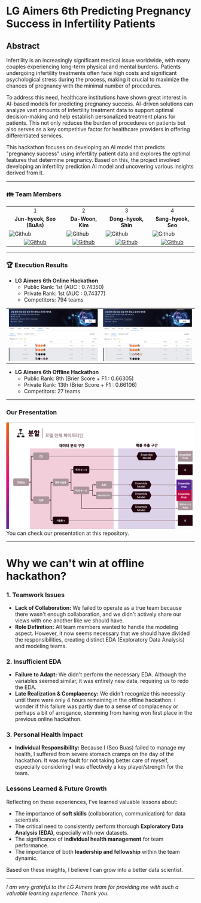 # LG Aimers 6th Predicting Pregnancy Success in Infertility Patients

## Abstract
Infertility is an increasingly significant medical issue worldwide, with many couples experiencing long-term physical and mental burdens. Patients undergoing infertility treatments often face high costs and significant psychological stress during the process, making it crucial to maximize the chances of pregnancy with the minimal number of procedures.

To address this need, healthcare institutions have shown great interest in AI-based models for predicting pregnancy success. AI-driven solutions can analyze vast amounts of infertility treatment data to support optimal decision-making and help establish personalized treatment plans for patients. This not only reduces the burden of procedures on patients but also serves as a key competitive factor for healthcare providers in offering differentiated services.

This hackathon focuses on developing an AI model that predicts "pregnancy success" using infertility patient data and explores the optimal features that determine pregnancy. Based on this, the project involved developing an infertility prediction AI model and uncovering various insights derived from it.

---

<h3> 👪 Team Members </h3>
<table>
  <tr>
    <td> <div align=center>  1 </div> </td>
    <td> <div align=center>  2 </div> </td>
    <td> <div align=center>  3 </div> </td>
    <td> <div align=center>  4 </div> </td>
  </tr>
  <tr>
    <td> <div align=center> <b>Jun-hyeok, Seo (BuAs)</b> </div> </td>
    <td> <div align=center> <b>Da-Woon, Kim</b> </div> </td>
    <td> <div align=center> <b>Dong-hyeok, Shin</b>  </div>  </td>
    <td> <div align=center> <b>Sang-hyeok, Seo</b> </div> </td>
  </tr>
  <tr>
    <td> <img alt="Github" src ="https://github.com/user-attachments/assets/2fad07e0-8441-46fd-8f4b-60870260e3f9" width="200" height="300"/> </td>
    <td> <img alt="Github" src ="https://github.com/user-attachments/assets/fa51738c-7890-45c2-b8d3-05715d756093" width="200" height="300"/> </td>
    <td>  <img  alt="Github"  src ="https://github.com/UpstageAILab/upstage-ml-regression-01/assets/76687996/c4cb11ba-e02f-4776-97c8-9585ae4b9f1d"      width="200"  height="300"/>  </td>
    <td> <img alt="Github" src ="https://github.com/user-attachments/assets/dcc28d77-814b-44bf-b0a7-daaede6211f6" width="200" height="300"/> </td>
  </tr>
  <tr>
    <td> <div align=center> <a href="https://github.com/SeoBuAs"> <img alt="Github" src ="https://img.shields.io/badge/Github-181717.svg?&style=plastic&logo=Github&logoColor=white"/> </div> </td>
    <td> <div align=center> <a href="https://github.com/Daw-ny"> <img alt="Github" src ="https://img.shields.io/badge/Github-181717.svg?&style=plastic&logo=Github&logoColor=white"/> </div> </td>
    <td>  <div  align=center>  <a  href="https://github.com/HyeokHam">  <img  alt="Github"  src ="https://img.shields.io/badge/Github-181717.svg?&style=plastic&logo=Github&logoColor=white"/>  </div>  </td>
    <td> <div align=center> <a href="https://github.com/devhyuk96"> <img alt="Github" src ="https://img.shields.io/badge/Github-181717.svg?&style=plastic&logo=Github&logoColor=white"/> </div> </td>

  </tr>
</table>

---

### 🏆 Execution Results
- **LG Aimers 6th Online Hackathon** 
  - Public Rank: 1st (AUC : 0.74350)
  - Private Rank: 1st (AUC : 0.74377)
  - Competitors: 794 teams

<table>
  <tr>
    <td><img src="./images/Online_PublicScore.png" alt="Image 1" width="450px" /></td>
    <td><img src="./images/Online_PrivateScore.png" alt="Image 2" width="450px" /></td>
  </tr>
</table>

- **LG Aimers 6th Offline Hackathon**  
  - Public Rank: 8th (Brier Score + F1 : 0.66305)
  - Private Rank: 13th (Brier Score + F1 : 0.66106)
  - Competitors: 27 teams

---
### Our Presentation
  <tr>
    <td><img src="./images/Pipeline.png" alt="Image 1" width="1000px" /></td>
  </tr>
You can check our presentation at this repository.

---

# Why we can't win at offline hackathon?
### 1. Teamwork Issues

* **Lack of Collaboration:** We failed to operate as a true team because there wasn't enough collaboration, and we didn't actively share our views with one another like we should have.
* **Role Definition:** All team members wanted to handle the modeling aspect. However, it now seems necessary that we should have divided the responsibilities, creating distinct EDA (Exploratory Data Analysis) and modeling teams.

### 2. Insufficient EDA

* **Failure to Adapt:** We didn't perform the necessary EDA. Although the variables seemed similar, it was entirely new data, requiring us to redo the EDA.
* **Late Realization & Complacency:** We didn't recognize this necessity until there were only 4 hours remaining in the offline hackathon. I wonder if this failure was partly due to a sense of complacency or perhaps a bit of arrogance, stemming from having won first place in the previous online hackathon.

### 3. Personal Health Impact

* **Individual Responsibility:** Because I (Seo Buas) failed to manage my health, I suffered from severe stomach cramps on the day of the hackathon. It was my fault for not taking better care of myself, especially considering I was effectively a key player/strength for the team.

### Lessons Learned & Future Growth

Reflecting on these experiences, I've learned valuable lessons about:

* The importance of **soft skills** (collaboration, communication) for data scientists.
* The critical need to consistently perform thorough **Exploratory Data Analysis (EDA)**, especially with new datasets.
* The significance of **individual health management** for team performance.
* The importance of both **leadership and fellowship** within the team dynamic.

Based on these insights, I believe I can grow into a better data scientist.

---

*I am very grateful to the LG Aimers team for providing me with such a valuable learning experience. Thank you.*

